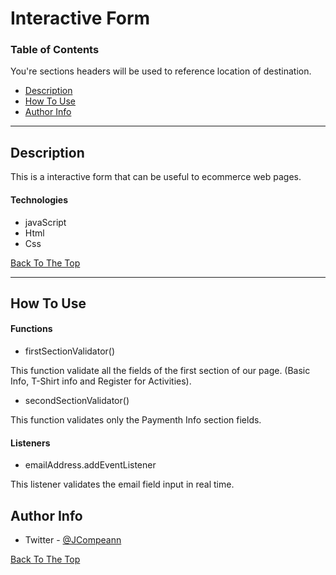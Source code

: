 # Interactive Form

### Table of Contents
You're sections headers will be used to reference location of destination.

- [Description](#description)
- [How To Use](#how-to-use)
- [Author Info](#author-info)

---

## Description

This is a interactive form that can be useful to ecommerce web pages.

#### Technologies

- javaScript
- Html
- Css

[Back To The Top](#read-me-template)

---

## How To Use

#### Functions
- firstSectionValidator()

This function validate all the fields of the first section of our page. 
(Basic Info, T-Shirt info and Register for Activities).

- secondSectionValidator() 

This function validates only the Paymenth Info section fields.

#### Listeners
- emailAddress.addEventListener

This listener validates the email field input in real time.


## Author Info

- Twitter - [@JCompeann](https://twitter.com/JCompeann)

[Back To The Top](#read-me-template)
